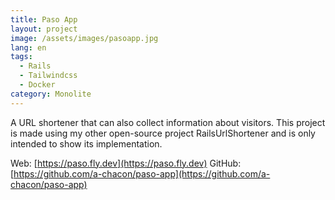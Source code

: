 ```yaml
---
title: Paso App
layout: project
image: /assets/images/pasoapp.jpg
lang: en
tags:
  - Rails
  - Tailwindcss
  - Docker
category: Monolite
---
```

A URL shortener that can also collect information about visitors. This project is made using my other open-source project RailsUrlShortener and is only intended to show its implementation.

Web: [https://paso.fly.dev](https://paso.fly.dev)
GitHub: [https://github.com/a-chacon/paso-app](https://github.com/a-chacon/paso-app)


